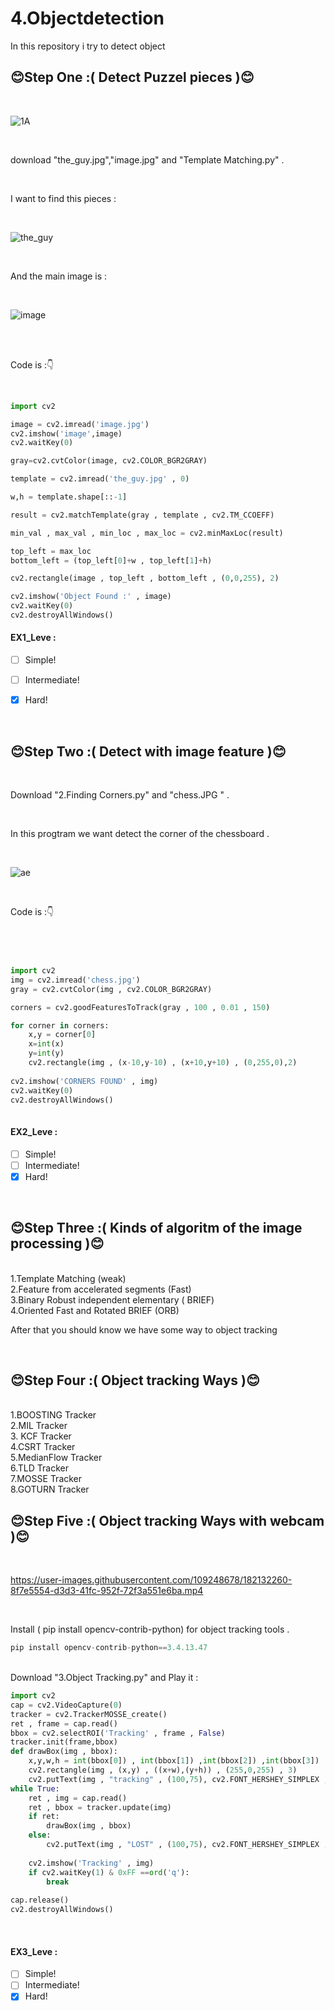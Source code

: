 # 4.Objectdetection
In this repository i try to detect object 
<br>

## :blush:Step One :( Detect Puzzel pieces ):blush:</b>

<br>

![1A](https://user-images.githubusercontent.com/109248678/181452436-8102b8b9-f651-4435-8111-d80ddef126f1.jpg)

<br>

download "the_guy.jpg","image.jpg" and "Template Matching.py" . 

<br>

I want to find this pieces :

<br>

![the_guy](https://user-images.githubusercontent.com/109248678/181450720-fb53d264-7448-4744-a805-b678f7b5ff41.jpg)

<br>

And the main image is :

<br>

![image](https://user-images.githubusercontent.com/109248678/181450848-c19598c7-9061-4d5b-8f32-303c2a53adf9.jpg)

<br>

<br>

Code is :👇

<br>

```python
import cv2

image = cv2.imread('image.jpg')
cv2.imshow('image',image)
cv2.waitKey(0)

gray=cv2.cvtColor(image, cv2.COLOR_BGR2GRAY)

template = cv2.imread('the_guy.jpg' , 0)

w,h = template.shape[::-1]

result = cv2.matchTemplate(gray , template , cv2.TM_CCOEFF)

min_val , max_val , min_loc , max_loc = cv2.minMaxLoc(result)

top_left = max_loc
bottom_left = (top_left[0]+w , top_left[1]+h)

cv2.rectangle(image , top_left , bottom_left , (0,0,255), 2)

cv2.imshow('Object Found :' , image)
cv2.waitKey(0)
cv2.destroyAllWindows()    
```
#### EX1_Leve :
- [ ] Simple! 
- [ ] Intermediate!
- [x] Hard!



<br>

## :blush:Step Two :( Detect with image feature ):blush:</b>

<br>

Download "2.Finding Corners.py" and "chess.JPG " . 

<br>

In this progtram we want detect the corner of the chessboard . 

<br>

![ae](https://user-images.githubusercontent.com/109248678/182014836-9b48a399-eb72-403e-b38d-47403783f298.jpg)

<br>

Code is :👇

<br>

```python


import cv2
img = cv2.imread('chess.jpg')
gray = cv2.cvtColor(img , cv2.COLOR_BGR2GRAY)

corners = cv2.goodFeaturesToTrack(gray , 100 , 0.01 , 150)

for corner in corners:
    x,y = corner[0]
    x=int(x)
    y=int(y)
    cv2.rectangle(img , (x-10,y-10) , (x+10,y+10) , (0,255,0),2)
    
cv2.imshow('CORNERS FOUND' , img)
cv2.waitKey(0)
cv2.destroyAllWindows()
   
```
#### EX2_Leve :
- [ ] Simple! 
- [ ] Intermediate!
- [x] Hard!

<br>

## :blush:Step Three :( Kinds of algoritm of the image processing ):blush:</b>

<br>
1.Template Matching (weak)
<br>
2.Feature from accelerated segments (Fast)
<br>
3.Binary Robust independent elementary ( BRIEF)
<br>
4.Oriented Fast and Rotated BRIEF (ORB) 
<br>

After that you should know we have some way to object tracking 

<br>

## :blush:Step Four :( Object tracking Ways ):blush:</b>

<br>
1.BOOSTING Tracker
<br>
2.MIL Tracker
<br>
3. KCF Tracker
<br>
4.CSRT Tracker
<br>
5.MedianFlow Tracker
<br>
6.TLD Tracker
<br>
7.MOSSE Tracker
<br>
8.GOTURN Tracker
<br>

## :blush:Step Five :( Object tracking Ways with webcam ):blush:</b>

<br>

https://user-images.githubusercontent.com/109248678/182132260-8f7e5554-d3d3-41fc-952f-72f3a551e6ba.mp4

<br>

Install ( pip install opencv-contrib-python) for object tracking tools . 
<br>
```python
pip install opencv-contrib-python==3.4.13.47
```
<br>
Download "3.Object Tracking.py" and Play it :
<br>

```python
import cv2
cap = cv2.VideoCapture(0)
tracker = cv2.TrackerMOSSE_create()
ret , frame = cap.read()
bbox = cv2.selectROI('Tracking' , frame , False)
tracker.init(frame,bbox)
def drawBox(img , bbox):
    x,y,w,h = int(bbox[0]) , int(bbox[1]) ,int(bbox[2]) ,int(bbox[3])
    cv2.rectangle(img , (x,y) , ((x+w),(y+h)) , (255,0,255) , 3)
    cv2.putText(img , "tracking" , (100,75), cv2.FONT_HERSHEY_SIMPLEX , 0.7 , (0,255,0) , 2)      
while True:
    ret , img = cap.read()
    ret , bbox = tracker.update(img)    
    if ret:
        drawBox(img , bbox)
    else:
        cv2.putText(img , "LOST" , (100,75), cv2.FONT_HERSHEY_SIMPLEX , 0.7 , (0,255,0) , 2)
        
    cv2.imshow('Tracking' , img)
    if cv2.waitKey(1) & 0xFF ==ord('q'):
        break
                
cap.release()
cv2.destroyAllWindows()
```

<br>

#### EX3_Leve :
- [ ] Simple! 
- [ ] Intermediate!
- [x] Hard!

<br>
